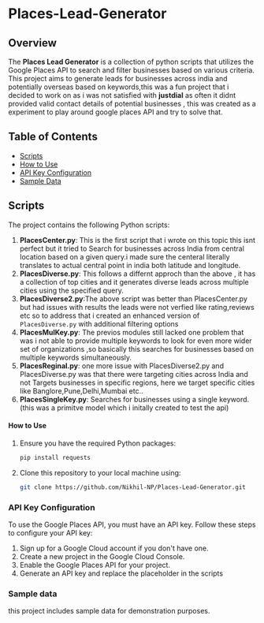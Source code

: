 # Places-Lead-Generator
## Overview
The **Places Lead Generator** is a collection of python scripts  that utilizes the Google Places API to search and  filter businesses based on various criteria. This project   aims to generate leads for businesses across india and potentially overseas  based on keywords,this was a fun project that i decided to work on as i was not satisfied with **justdial** as often  it didnt provided valid contact details of potential businesses , this was created as a experiment to play around google places API and try to solve that.


## Table of Contents
- [Scripts](#scripts)
- [How to Use](#how-to-use)
- [API Key Configuration](#api-key-configuration)
- [Sample Data](#sample-data)


## Scripts
The project contains the following Python scripts:

1. **PlacesCenter.py**: This is the first script that i wrote on this topic this isnt perfect but it tried to Search for businesses  across India  from central location based on a given query.i made sure the centeral literally translates to actual central point in india both latitude and longitude.
2. **PlacesDiverse.py**: This follows a differnt approch than the above , it has a collection of top cities and it generates diverse leads across multiple cities using the specified query.
3. **PlacesDiverse2.py**:The above script was better than PlacesCenter.py but had issues with results the leads were not verfied like rating,reviews etc so to address that i created an enhanced version of `PlacesDiverse.py` with additional filtering options 
4. **PlacesMulKey.py**: The previos modules still lacked one problem that was i not able to provide multiple keywords to look for even more wider set of organizations ,so basically this searches for businesses based on multiple keywords simultaneously.
5. **PlacesReginal.py**: one more issue with PlacesDiverse2.py and PlacesDiverse.py was that there were targeting cities across India and not  Targets businesses in specific regions, here we target specific cities  like Banglore,Pune,Delhi,Mumbai etc..
6. **PlacesSingleKey.py**: Searches for businesses using a single keyword.(this was a primitve model which i initally created to test the api)

#### How to Use
1. Ensure you have the required Python packages:
   ```bash
   pip install requests

2. Clone this repository to your local machine using:
   ```bash
   git clone https://github.com/Nikhil-NP/Places-Lead-Generator.git


### API Key Configuration
To use the Google Places API, you must have an API key. Follow these steps to configure your API key:

1. Sign up for a Google Cloud account if you don't have one.
2. Create a new project in the Google Cloud Console.
3. Enable the Google Places API for your project.
4. Generate an API key and replace the placeholder in the scripts


### Sample data 
this project includes sample data for demonstration purposes.
